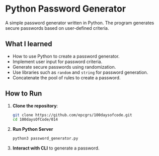 # Python Password Generator

A simple password generator written in Python. The program generates secure passwords based on user-defined criteria.

## What I learned
- How to use Python to create a password generator.
- Implement user input for password criteria.
- Generate secure passwords using randomization.
- Use libraries such as `random` and `string` for password generation.
- Concatenate the pool of rules to create a password.


## How to Run

1. **Clone the repository**:
    ```bash
    git clone https://github.com/epcgrs/100daysofcode.git
    cd 100daysOfCode/014
    ```
2. **Run Python Server**

    ```bash
    python3 password_generator.py
    ```

3. **Interact with CLI** to generate a password. 
